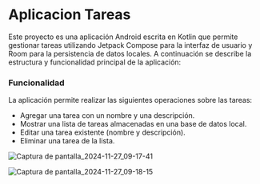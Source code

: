 # Aplicacion Tareas

Este proyecto es una aplicación Android escrita en Kotlin que permite gestionar tareas utilizando Jetpack Compose para la interfaz de usuario y Room para la persistencia de datos locales. A continuación se describe la estructura y funcionalidad principal de la aplicación:

### Funcionalidad
La aplicación permite realizar las siguientes operaciones sobre las tareas:

- Agregar una tarea con un nombre y una descripción.
- Mostrar una lista de tareas almacenadas en una base de datos local.
- Editar una tarea existente (nombre y descripción).
- Eliminar una tarea de la lista.

  
![Captura de pantalla_2024-11-27_09-17-41](https://github.com/user-attachments/assets/d951d713-0111-496e-932e-6e8f57322225)

![Captura de pantalla_2024-11-27_09-18-15](https://github.com/user-attachments/assets/38f54242-5953-4820-889d-25f4128f97d9)
